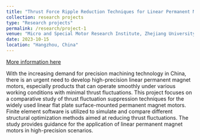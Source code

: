 ```yaml
---
title: "Thrust Force Ripple Reduction Techniques for Linear Permanent Magnet Synchronous Machine (LPMSM)"
collection: research projects
type: "Research projects"
permalink: /research/project-1
venue: "Micro and Special Motor Research Institute, Zhejiang University"
date: 2023-10-15
location: "Hangzhou, China"
---
```


[More information here](https://doi.org/10.1109/LDIA59564.2023.10297520)

With the increasing demand for precision machining technology in China, there is an urgent need to develop high-precision linear permanent magnet motors, especially products that can operate smoothly under various working conditions with minimal thrust fluctuations. This project focuses on a comparative study of thrust fluctuation suppression techniques for the widely used linear flat plate surface-mounted permanent magnet motors. Finite element software is utilized to simulate and compare different structural optimization methods aimed at reducing thrust fluctuations. The study provides guidance for the application of linear permanent magnet motors in high-precision scenarios.
